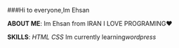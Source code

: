 ###Hi to everyone,Im Ehsan

**ABOUT ME**:
Im Ehsan from IRAN
I LOVE PROGRAMING❤️

**SKILLS**:
*HTML*
*CSS*
Im currently learning*wordpress*
